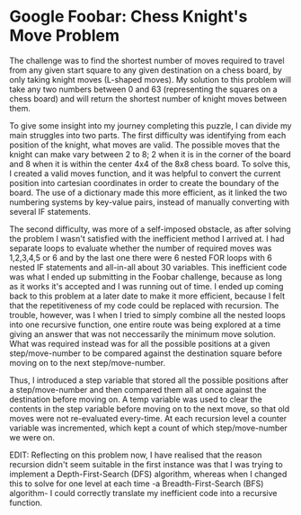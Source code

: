 # Google Foobar: Chess Knight's Move Problem

The challenge was to find the shortest number of moves required to travel from any given start square to any given destination on a chess board, by only taking knight moves (L-shaped moves). My solution to this problem will take any two numbers between 0 and 63 (representing the squares on a chess board) and will return the shortest number of knight moves between them.

To give some insight into my journey completing this puzzle, I can divide my main struggles into two parts.
The first difficulty was identifying from each position of the knight, what moves are valid. The possible moves that the knight can make vary between 2 to 8; 2 when it is in the corner of the board and 8 when it is within the center 4x4 of the 8x8 chess board. To solve this, I created a valid moves function, and it was helpful to convert the current position into cartesian coordinates in order to create the boundary of the board. The use of a dictionary made this more efficient, as it linked the two numbering systems by key-value pairs, instead of manually converting with several IF statements.

The second difficulty, was more of a self-imposed obstacle, as after solving the problem I wasn't satisfied with the inefficient method I arrived at. I had separate loops to evaluate whether the number of required moves was 1,2,3,4,5 or 6 and by the last one there were 6 nested FOR loops with 6 nested IF statements and all-in-all about 30 variables. This inefficient code was what I ended up submitting in the Foobar challenge, because as long as it works it's accepted and I was running out of time. I ended up coming back to this problem at a later date to make it more efficient, because I felt that the repetitiveness of my code could be replaced with recursion. The trouble, however, was I when I tried to simply combine all the nested loops into one recursive function, one entire route was being explored at a time giving an answer that was not neccessarily the minimum move solution. What was required instead was for all the possible positions at a given step/move-number to be compared against the destination square before moving on to the next step/move-number.

Thus, I introduced a step variable that stored all the possible positions after a step/move-number and then compared them all at once against the destination before moving on. A temp variable was used to clear the contents in the step variable before moving on to the next move, so that old moves were not re-evaluated every-time. At each recursion level a counter variable was incremented, which kept a count of which step/move-number we were on.

EDIT: Reflecting on this problem now, I have realised that the reason recursion didn't seem suitable in the first instance was that I was trying to implement a Depth-First-Search (DFS) algorithm, whereas when I changed this to solve for one level at each time -a Breadth-First-Search (BFS) algorithm- I could correctly translate my inefficient code into a recursive function.
